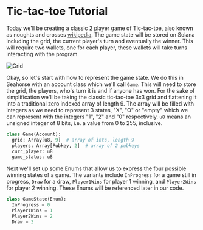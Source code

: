 # Tic-tac-toe Tutorial

Today we'll be creating a classic 2 player game of Tic-tac-toe, also known as noughts and crosses [wikipedia](https://en.wikipedia.org/wiki/Tic-tac-toe). The game state will be stored on Solana including the grid, the current player's turn and eventually the winner. This will require two wallets, one for each player, these wallets will take turns interacting with the program.

![Grid](/tutorials/tictactoe-seahorse/grid.png)

Okay, so let's start with how to represent the game state. We do this in Seahorse with an account class which we'll call `Game`. This will need to store the grid, the players, who's turn it is and if anyone has won. For the sake of simplification we'll be taking the classic tic-tac-toe 3x3 grid and flattening it into a traditional zero indexed array of length 9. The array will be filled with integers as we need to represent 3 states, "X", "O" or "empty" which we can represent with the integers "1", "2" and "0" respectively. `u8` means an unsigned integer of 8 bits, i.e. a value from 0 to 255, inclusive.

```py
class Game(Account):
  grid: Array[u8, 9]  # array of ints, length 9
  players: Array[Pubkey, 2]  # array of 2 pubkeys
  curr_player: u8
  game_status: u8
```

Next we'll set up some Enums that allow us to express the four possible winning states of a game. The variants include `InProgress` for a game still in progress, `Draw` for a draw, `Player1Wins` for player 1 winning, and `Player2Wins` for player 2 winning. These Enums will be referenced later in our code.

```py
class GameState(Enum):
  InProgress = 0
  Player1Wins = 1
  Player2Wins = 2
  Draw = 3
```